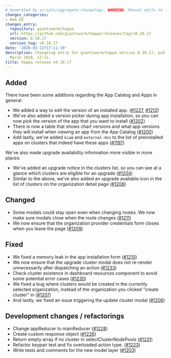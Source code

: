 ```yaml
---
# Generated by scripts/aggregate-changelogs. WARNING: Manual edits to this files will be overwritten.
changes_categories:
- Web UI
changes_entry:
  repository: giantswarm/happa
  url: https://github.com/giantswarm/happa/releases/tag/v0.10.17
  version: 0.10.17
  version_tag: v0.10.17
date: '2020-03-11T17:11:19'
description: Changelog entry for giantswarm/happa version 0.10.17, published on 11
  March 2020, 17:11.
title: happa release v0.10.17
---
```


## Added

There have been some additions regarding the App Catalog and Apps in general:

- We added a way to edit the version of an installed app. ([#1227](https://github.com/giantswarm/happa/pull/1227), [#1212](https://github.com/giantswarm/happa/pull/1212))
- We've also added a version picker during app installation, so you can now pick the version of the app that you want to install ([#1202](https://github.com/giantswarm/happa/pull/1202))
- There is now a table that shows chart versions and what app versions they will install when viewing an app from the App Catalog ([#1200](https://github.com/giantswarm/happa/pull/1200))
- Add lastly, we've added `kiam` and `external-dns` to the list of preinstalled apps on clusters that indeed have these apps ([#1197](https://github.com/giantswarm/happa/pull/1197))

We've also made upgrade availability information more visible in more places:

- We've added an upgrade notice in the clusters list, so you can see at a glance which clusters are eligible for an upgrade ([#1204](https://github.com/giantswarm/happa/pull/1204))
- Similar to the above, we've also added an upgrade available icon in the list of clusters on the organization detail page ([#1208](https://github.com/giantswarm/happa/pull/1208))


## Changed

- Some modals could stay open even when changing routes. We now make sure modals close when the route changes ([#1211](https://github.com/giantswarm/happa/pull/1211))
- We now ensure that the organization provider credentials form closes when you leave the page ([#1209](https://github.com/giantswarm/happa/pull/1209))

## Fixed

- We fixed a memory leak in the app installation form ([#1210](https://github.com/giantswarm/happa/pull/1210))
- We now ensure that the upgrade cluster modal does not re-render unnecessarily after dispatching an action ([#1233](https://github.com/giantswarm/happa/pull/1233))
- Check cluster existence in dashboard resources component to avoid some potential error cases ([#1230](https://github.com/giantswarm/happa/pull/1230))
- We fixed a bug where clusters would be created in the currently selected organization, instead of the organization you clicked "create cluster" in ([#1207](https://github.com/giantswarm/happa/pull/1207))
- And lastly, we fixed an issue triggering the update cluster modal ([#1206](https://github.com/giantswarm/happa/pull/1206))

## Development changes / refactorings

- Change appReducer to mainReducer ([#1228](https://github.com/giantswarm/happa/pull/1228))
- Create custom response object ([#1226](https://github.com/giantswarm/happa/pull/1226))
- Return empty array if no cluster in selectClusterNodePools ([#1231](https://github.com/giantswarm/happa/pull/1231))
- Refactor keypair test and fix overloaded action type. ([#1223](https://github.com/giantswarm/happa/pull/1223))
- Write tests and comments for the new model layer ([#1203](https://github.com/giantswarm/happa/pull/1203))
